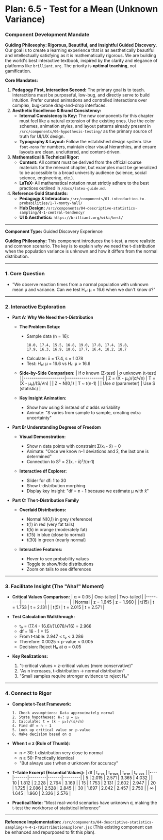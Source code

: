 
# Plan: 6.5 - Test for a Mean (Unknown Variance)

### **Component Development Mandate**

**Guiding Philosophy: Rigorous, Beautiful, and Insightful Guided Discovery.**
Our goal is to create a learning experience that is as aesthetically beautiful and intellectually satisfying as it is mathematically rigorous. We are building the world's best interactive textbook, inspired by the clarity and elegance of platforms like `brilliant.org`. The priority is **optimal teaching**, not gamification.

**Core Mandates:**
1.  **Pedagogy First, Interaction Second:** The primary goal is to teach. Interactions must be purposeful, low-bug, and directly serve to build intuition. Prefer curated animations and controlled interactions over complex, bug-prone drag-and-drop interfaces.
2.  **Aesthetic Excellence & Brand Consistency:**
    *   **Internal Consistency is Key:** The new components for this chapter must feel like a natural extension of the existing ones. Use the color schemes, animation styles, and layout patterns already present in `/src/components/06-hypothesis-testing/` as the primary source of truth for UI/UX design.
    *   **Typography & Layout:** Follow the established design system. Use `font-mono` for numbers, maintain clear visual hierarchies, and ensure layouts are clean, uncluttered, and content-driven.
3.  **Mathematical & Technical Rigor:**
    *   **Content:** All content must be derived from the official course materials for the relevant chapter, but examples must be generalized to be accessible to a broad university audience (science, social science, engineering, etc.).
    *   **LaTeX:** All mathematical notation must strictly adhere to the best practices outlined in `/docs/latex-guide.md`.
4.  **Reference Gold Standards:**
    *   **Pedagogy & Interaction:** `/src/components/01-introduction-to-probabilities/1-7-monty-hall/`
    *   **Hub Design:** `/src/components/04-descriptive-statistics-sampling/4-1-central-tendency/`
    *   **UI & Aesthetics:** `https://brilliant.org/wiki/best/`

---

**Component Type:** Guided Discovery Experience

**Guiding Philosophy:** This component introduces the t-test, a more realistic and common scenario. The key is to explain *why* we need the t-distribution when the population variance is unknown and how it differs from the normal distribution.

---

### 1. Core Question

*   "We observe reaction times from a normal population with unknown mean μ and variance. Can we test H₀: μ = 16.6 when we don't know σ?"

---

### 2. Interactive Exploration

*   **Part A: Why We Need the t-Distribution**
    *   **The Problem Setup:**
        - Sample data (n = 16):
          ```
          18.0, 17.4, 15.5, 16.8, 19.0, 17.8, 17.4, 15.8,
          17.9, 16.3, 16.9, 18.6, 17.7, 16.4, 18.2, 18.7
          ```
        - Calculate: x̄ = 17.4, s = 1.078
        - Test: H₀: μ = 16.6 vs H₁: μ > 16.6
    
    *   **Side-by-Side Comparison:**
        | If σ known (Z-test) | σ unknown (t-test) |
        |---------------------|-------------------|
        | Z = (X̄ - μ₀)/(σ/√n) | T = (X̄ - μ₀)/(S/√n) |
        | Z ~ N(0,1) | T ~ t(n-1) |
        | Use σ (parameter) | Use S (statistic) |
        
    *   **Key Insight Animation:**
        - Show how using S instead of σ adds variability
        - Animate: "S varies from sample to sample, creating extra uncertainty"

*   **Part B: Understanding Degrees of Freedom**
    *   **Visual Demonstration:**
        - Show n data points with constraint Σ(xᵢ - x̄) = 0
        - Animate: "Once we know n-1 deviations and x̄, the last one is determined"
        - Connection to S² = Σ(xᵢ - x̄)²/(n-1)
    
    *   **Interactive df Explorer:**
        - Slider for df: 1 to 30
        - Show t-distribution morphing
        - Display key insight: "df = n - 1 because we estimate μ with x̄"

*   **Part C: The t-Distribution Family**
    *   **Overlaid Distributions:**
        - Normal N(0,1) in grey (reference)
        - t(1) in red (very fat tails)
        - t(5) in orange (moderately fat)
        - t(15) in blue (close to normal)
        - t(30) in green (nearly normal)
    
    *   **Interactive Features:**
        - Hover to see probability values
        - Toggle to show/hide distributions
        - Zoom on tails to see differences

---

### 3. Facilitate Insight (The "Aha!" Moment)

*   **Critical Values Comparison:**
    | α = 0.05 | One-tailed | Two-tailed |
    |----------|------------|------------|
    | Normal   | z = 1.645  | z = 1.960  |
    | t(15)    | t = 1.753  | t = 2.131  |
    | t(5)     | t = 2.015  | t = 2.571  |
    
*   **Test Calculation Walkthrough:**
    - t₀ = (17.4 - 16.6)/(1.078/√16) = 2.968
    - df = 16 - 1 = 15
    - From t-table: 2.947 < t₀ < 3.286
    - Therefore: 0.0025 < p-value < 0.005
    - Decision: Reject H₀ at α = 0.05

*   **Key Realizations:**
    1. "t-critical values > z-critical values (more conservative)"
    2. "As n increases, t-distribution → normal distribution"
    3. "Small samples require stronger evidence to reject H₀"

---

### 4. Connect to Rigor

*   **Complete t-Test Framework:**
    ```
    1. Check assumptions: Data approximately normal
    2. State hypotheses: H₀: μ = μ₀
    3. Calculate: t = (x̄ - μ₀)/(s/√n)
    4. Find df = n - 1
    5. Look up critical value or p-value
    6. Make decision based on α
    ```

*   **When t ≈ z (Rule of Thumb):**
    - n ≥ 30: t-distribution very close to normal
    - n ≥ 50: Practically identical
    - "But always use t when σ unknown for accuracy"

*   **T-Table Excerpt (Essential Values):**
    | df | t₀.₀₅ | t₀.₀₂₅ | t₀.₀₁ | t₀.₀₀₅ |
    |----|-------|---------|-------|---------|
    | 5  | 2.015 | 2.571   | 3.365 | 4.032   |
    | 10 | 1.812 | 2.228   | 2.764 | 3.169   |
    | 15 | 1.753 | 2.131   | 2.602 | 2.947   |
    | 20 | 1.725 | 2.086   | 2.528 | 2.845   |
    | 30 | 1.697 | 2.042   | 2.457 | 2.750   |
    | ∞  | 1.645 | 1.960   | 2.326 | 2.576   |

*   **Practical Note:** "Most real-world scenarios have unknown σ, making the t-test the workhorse of statistical inference"

---

**Reference Implementation:** `/src/components/04-descriptive-statistics-sampling/4-4-1-TDistributionExplorer.jsx` (This existing component can be enhanced and repurposed to fit this plan).
